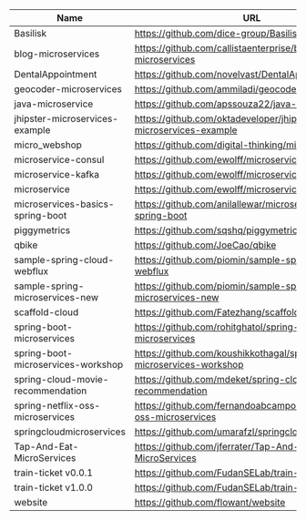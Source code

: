 | Name                               |URL| Commit |
|------------------------------------|---|-------|
| Basilisk                           |https://github.com/dice-group/Basilisk|    76d779b   |
| blog-microservices                 |https://github.com/callistaenterprise/blog-microservices|     1681bdb  |
| DentalAppointment                  |https://github.com/novelvast/DentalAppointment|  a5730ee     |
| geocoder-microservices             |https://github.com/ammiladi/geocoder-microservices|   1a550bb    |
| java-microservice                  |https://github.com/apssouza22/java-microservice|  9172a90     |
| jhipster-microservices-example     |https://github.com/oktadeveloper/jhipster-microservices-example|  4fbd298     |
| micro_webshop                      |https://github.com/digital-thinking/micro_webshop|  6667ecf |
| microservice-consul                |https://github.com/ewolff/microservice-consul|  08b0190     |
| microservice-kafka                 |https://github.com/ewolff/microservice-kafka|  103de22     |
| microservice                       |https://github.com/ewolff/microservice| d1ccf50      |
| microservices-basics-spring-boot   |https://github.com/anilallewar/microservices-basics-spring-boot|ac0a249|
| piggymetrics                       |https://github.com/sqshq/piggymetrics|6bb2cf9|
| qbike                              |https://github.com/JoeCao/qbike|16fba29|
| sample-spring-cloud-webflux        |https://github.com/piomin/sample-spring-cloud-webflux|636dad9|
| sample-spring-microservices-new    |https://github.com/piomin/sample-spring-microservices-new|697260d|
| scaffold-cloud                     |https://github.com/Fatezhang/scaffold-cloud|d242fdd|
| spring-boot-microservices          |https://github.com/rohitghatol/spring-boot-microservices|a3c9df9|
| spring-boot-microservices-workshop |https://github.com/koushikkothagal/spring-boot-microservices-workshop|8b01c6d|
| spring-cloud-movie-recommendation  |https://github.com/mdeket/spring-cloud-movie-recommendation|5aa5ee9|
| spring-netflix-oss-microservices   |https://github.com/fernandoabcampos/spring-netflix-oss-microservices|8668c4d|
| springcloudmicroservices           |https://github.com/umarafzl/springcloudmicroservices|77a0429|
| Tap-And-Eat-MicroServices          |https://github.com/jferrater/Tap-And-Eat-MicroServices|3ad20b8|
| train-ticket v0.0.1                |https://github.com/FudanSELab/train-ticket/|a0209ef|
| train-ticket v1.0.0                |https://github.com/FudanSELab/train-ticket/|fa8d9ef|
| website                            |https://github.com/flowant/website|f323ce8|

